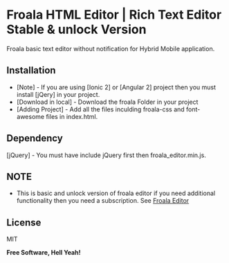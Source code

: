 # Froala HTML Editor | Rich Text Editor Stable & unlock Version 
Froala basic text editor without notification for Hybrid Mobile application.

## Installation 

* [Note] - If you are using [Ionic 2] or [Angular 2] project then you must install [jQery] in your project.
* [Download in local] - Download the froala Folder in your project 
* [Adding Project] - Add all the files inculding froala-css and font-awesome files in index.html.

## Dependency 

[jQuery] - You must have include jQuery first then froala_editor.min.js.

## NOTE

* This is basic and unlock version of froala editor if you need additional functionality then you need a subscription.
  See [Froala Editor](https://github.com/joemccann/dillinger/KUBERNETES.md)


License
----

MIT

**Free Software, Hell Yeah!**

 